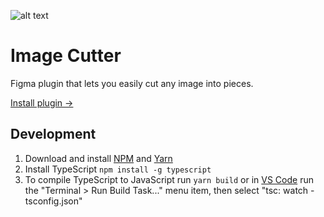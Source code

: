 ![alt text](https://github.com/ardov/Image-Cutter/blob/master/img/cover.png "Plugin cover")

# Image Cutter
Figma plugin that lets you easily cut any image into pieces.

[Install plugin →](https://www.figma.com/community/plugin/899731058839960598/Image-Cutter)

## Development
1. Download and install [NPM](https://nodejs.org/en/download/) and [Yarn](https://classic.yarnpkg.com/en/docs/install)
2. Install TypeScript `npm install -g typescript`
3. To compile TypeScript to JavaScript run `yarn build` or in [VS Code](https://code.visualstudio.com/) run the "Terminal > Run Build Task..." menu item,
    then select "tsc: watch - tsconfig.json"

